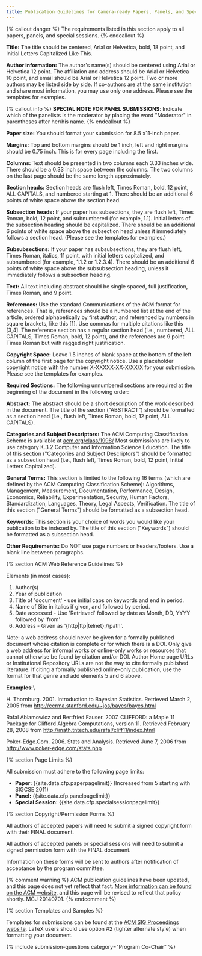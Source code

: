 ```yaml
---
title: Publication Guidelines for Camera-ready Papers, Panels, and Special Sessions
---
```


{% callout danger %}
The requirements listed in this section apply to all papers, panels, and
special sessions.
{% endcallout %}

**Title:** The title should be centered, Arial or Helvetica, bold, 18
point, and Initial Letters Capitalized Like This.

**Author information:** The author's name(s) should be centered using
Arial or Helvetica 12 point. The affiliation and address should be Arial
or Helvetica 10 point, and email should be Arial or Helvetica 12 point.
Two or more authors may be listed side by side. If co-authors are at the
same institution and share most information, you may use only one
address. Please see the templates for examples.

{% callout info %}
<b>SPECIAL NOTE FOR PANEL SUBMISSIONS</b>: Indicate which of the
    panelists is the moderator by placing the word "Moderator" in
    parentheses after her/his name.
{% endcallout %}

**Paper size:** You should format your submission for 8.5 x11-inch
paper.

**Margins:** Top and bottom margins should be 1 inch, left and right
margins should be 0.75 inch. This is for every page including the first.

**Columns:** Text should be presented in two columns each 3.33 inches
wide. There should be a 0.33 inch space between the columns. The two
columns on the last page should be the same length approximately.

**Section heads:** Section heads are flush left, Times Roman, bold, 12
point, ALL CAPITALS, and numbered starting at 1. There should be an
additional 6 points of white space above the section head.

**Subsection heads:** If your paper has subsections, they are flush
left, Times Roman, bold, 12 point, and subnumbered (for example, 1.1).
Initial letters of the subsection heading should be capitalized. There
should be an additional 6 points of white space above the subsection
head unless it immediately follows a section head. (Please see the
templates for examples.)

**Subsubsections:** If your paper has subsubsections, they are flush
left, Times Roman, italics, 11 point, with initial letters capitalized,
and subnumbered (for example, 1.1.2 or 1.2.3.4). There should be an
additional 6 points of white space above the subsubsection heading,
unless it immediately follows a subsection heading.

**Text:** All text including abstract should be single spaced, full
justification, Times Roman, and 9 point.

**References:** Use the standard Communications of the ACM format for
references. That is, references should be a numbered list at the end of
the article, ordered alphabetically by first author, and referenced by
numbers in square brackets, like this [1]. Use commas for multiple
citations like this [3,4]. The reference section has a regular section
head (i.e., numbered, ALL CAPITALS, Times Roman, bold, 12 point), and
the references are 9 point Times Roman but with ragged right
justification.

**Copyright Space:** Leave 1.5 inches of blank space at the bottom of
the left column of the first page for the copyright notice. Use a
placeholder copyright notice with the number X-XXXXX-XX-X/XX/X for your
submission. Please see the templates for examples.

**Required Sections:** The following unnumbered sections are required at
the beginning of the document in the following order:

**Abstract:** The abstract should be a short description of the work
described in the document. The title of the section ("ABSTRACT") should
be formatted as a section head (i.e., flush left, Times Roman, bold, 12
point, ALL CAPITALS).

**Categories and Subject Descriptors:** The ACM Computing Classification
Scheme is available at
[acm.org/class/1998/](http://www.acm.org/class/1998/) Most submissions
are likely to use category K.3.2 Computer and Information Science
Education. The title of this section ("Categories and Subject
Descriptors") should be formatted as a subsection head (i.e., flush
left, Times Roman, bold, 12 point, Initial Letters Capitalized).

**General Terms:** This section is limited to the following 16 terms
(which are defined by the ACM Computing Classification Scheme):
Algorithms, Management, Measurement, Documentation, Performance, Design,
Economics, Reliability, Experimentation, Security, Human Factors,
Standardization, Languages, Theory, Legal Aspects, Verification. The
title of this section ("General Terms") should be formatted as a
subsection head.

**Keywords:** This section is your choice of words you would like your
publication to be indexed by. The title of this section ("Keywords")
should be formatted as a subsection head.

**Other Requirements:** Do NOT use page numbers or headers/footers. Use
a blank line between paragraphs.

{% section ACM Web Reference Guidelines %}

Elements (in most cases):

1.  Author(s)
2.  Year of publication
3.  Title of 'document' - use initial caps on keywords and end in
    period.
4.  Name of Site in italics if given, and followed by period.
5.  Date accessed - Use 'Retrieved' followed by date as Month, DD, YYYY
    followed by 'from'
6.  Address - Given as '{http|ftp|telnet}://path'.

Note: a web address should never be given for a formally published
document whose citation is complete or for which there is a DOI. Only
give a web address for informal works or online-only works or resources
that cannot otherwise be found by citation and/or DOI. Author Home page
URLs or Institutional Repository URLs are not the way to cite formally
published literature. If citing a formally published online-only
publication, use the format for that genre and add elements 5 and 6
above.

**Examples:**\

H. Thornburg. 2001.  Introduction to Bayesian Statistics. Retrieved March 2, 2005 from http://ccrma.stanford.edu/~jos/bayes/bayes.html

Rafal Ablamowicz and Bertfried Fauser. 2007. CLIFFORD: a Maple 11 Package for Clifford Algebra Computations, version 11. Retrieved February 28, 2008 from http://math.tntech.edu/rafal/cliff11/index.html

Poker-Edge.Com. 2006. Stats and Analysis. Retrieved June 7, 2006 from http://www.poker-edge.com/stats.php

{% section Page Limits %}

All submission must adhere to the following page limits:

-   **Paper:** {{site.data.cfp.paperpagelimit}} (Increased from 5 starting with SIGCSE 2011)
-   **Panel:** {{site.data.cfp.panelpagelimit}}
-   **Special Session:** {{site.data.cfp.specialsessionpagelimit}}

{% section Copyright/Permission Forms %}

All authors of accepted papers will need to submit a signed copyright
form with their FINAL document.

All authors of accepted panels or special sessions will need to submit a
signed permission form with the FINAL document.

Information on these forms will be sent to authors after notification of
acceptance by the program committee.

{% comment warning %}
ACM publication guidelines have been updated, and this page does not yet reflect that fact. [More information can be found on the ACM website](http://www.acm.org/news/featured/author-rights-management), and this page will be revised to reflect that policy shortly. MCJ 20140701.
{% endcomment %}

{% section Templates and Samples %}

Templates for submissions can be found at the [ACM SIG Proceedings
website](http://www.acm.org/sigs/publications/proceedings-templates).
LaTeX users should use option \#2 (tighter alternate style) when
formatting your document.

{% include submission-questions category="Program Co-Chair" %}


